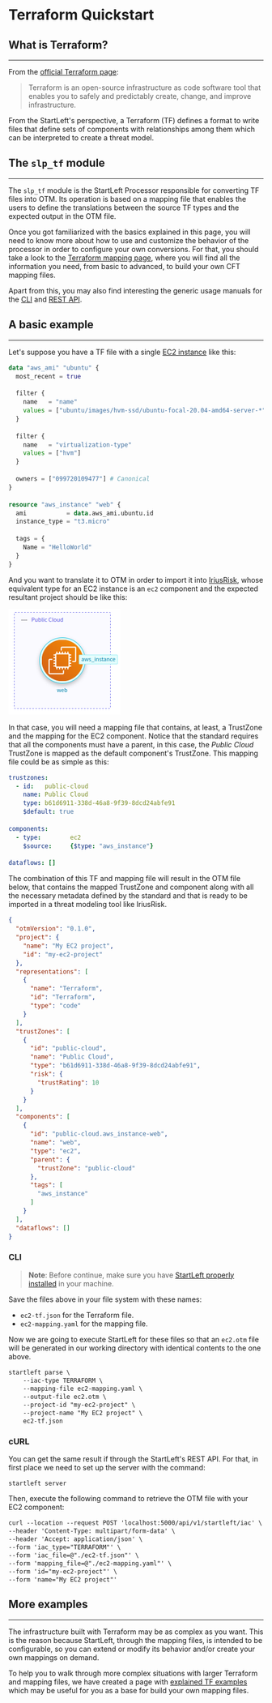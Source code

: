 # Terraform Quickstart
## What is Terraform?

---
From the <a href="https://www.terraform.io/" target="_blank">official Terraform page</a>: 
> Terraform is an open-source infrastructure as code software tool that enables you to safely and predictably create, 
> change, and improve infrastructure.

From the StartLeft's perspective, a Terraform (TF) defines a format to write files that define sets of components 
with relationships among them which can be interpreted to create a threat model. 

## The `slp_tf` module

---
The `slp_tf` module is the StartLeft Processor responsible for converting TF files into OTM. Its operation is based 
on a mapping file that enables the users to define the translations between the source TF types and the expected 
output in the OTM file. 

Once you got familiarized with the basics explained in this page, you will need to know more about how to use and 
customize the behavior of the processor in order to configure your own conversions. For that, you should take a look 
to the [Terraform mapping page](Terraform-how-to-create-a-basic-mapping-file.md), where you will find all the information you need, from 
basic to advanced, to build your own CFT mapping files.

Apart from this, you may also find interesting the generic usage manuals for the [CLI](../../../usage/Command-Line-Interface.md) 
and [REST API](../../../usage/REST-API.md).

## A basic example

---

Let's suppose you have a TF file with a single 
<a href="https://registry.terraform.io/providers/hashicorp/aws/latest/docs/resources/instance" target="_blank">EC2 instance</a>
like this:


```terraform
data "aws_ami" "ubuntu" {
  most_recent = true

  filter {
    name   = "name"
    values = ["ubuntu/images/hvm-ssd/ubuntu-focal-20.04-amd64-server-*"]
  }

  filter {
    name   = "virtualization-type"
    values = ["hvm"]
  }

  owners = ["099720109477"] # Canonical
}

resource "aws_instance" "web" {
  ami           = data.aws_ami.ubuntu.id
  instance_type = "t3.micro"

  tags = {
    Name = "HelloWorld"
  }
}
```

And you want to translate it to OTM in order to import it into <a href="https://www.iriusrisk.com/" target="_blank">IriusRisk</a>,
whose equivalent type for an EC2 instance is an `ec2` component and the expected resultant project should be like this:

![img/ec2-iriusrisk.png](img/ec2-iriusrisk.png)

In that case, you will need a mapping file that contains, at least, a TrustZone and the mapping for the EC2 
component. Notice that the standard requires that all the components must have a parent, in this case, the _Public 
Cloud_ TrustZone is mapped as the default component's TrustZone. This mapping file could be as simple as this:
```yaml
trustzones:
  - id:   public-cloud
    name: Public Cloud
    type: b61d6911-338d-46a8-9f39-8dcd24abfe91
    $default: true

components:
  - type:        ec2
    $source:     {$type: "aws_instance"}

dataflows: []
```

The combination of this TF and mapping file will result in the OTM file below, that contains the mapped TrustZone 
and component along with all the necessary metadata defined by the standard and that is ready to be imported in a 
threat modeling tool like IriusRisk.

```json
{
  "otmVersion": "0.1.0",
  "project": {
    "name": "My EC2 project",
    "id": "my-ec2-project"
  },
  "representations": [
    {
      "name": "Terraform",
      "id": "Terraform",
      "type": "code"
    }
  ],
  "trustZones": [
    {
      "id": "public-cloud",
      "name": "Public Cloud",
      "type": "b61d6911-338d-46a8-9f39-8dcd24abfe91",
      "risk": {
        "trustRating": 10
      }
    }
  ],
  "components": [
    {
      "id": "public-cloud.aws_instance-web",
      "name": "web",
      "type": "ec2",
      "parent": {
        "trustZone": "public-cloud"
      },
      "tags": [
        "aws_instance"
      ]
    }
  ],
  "dataflows": []
}
```


### CLI
> **Note**: Before continue, make sure you have 
> [StartLeft properly installed](../../../Quickstart-Guide-for-Beginners.md) in your machine.

Save the files above in your file system with these names:

* `ec2-tf.json` for the Terraform file.
* `ec2-mapping.yaml` for the mapping file.

Now we are going to execute StartLeft for these files so that an `ec2.otm` file will be generated in our working 
directory with identical contents to the one above.
```shell
startleft parse \
	--iac-type TERRAFORM \
	--mapping-file ec2-mapping.yaml \
	--output-file ec2.otm \
	--project-id "my-ec2-project" \
	--project-name "My EC2 project" \
	ec2-tf.json
```

### cURL
You can get the same result if through the StartLeft's REST API. For that, in first place we need to set up the 
server with the command:
```shell
startleft server
```


Then, execute the following command to retrieve the OTM file with your EC2 component:
```shell
curl --location --request POST 'localhost:5000/api/v1/startleft/iac' \
--header 'Content-Type: multipart/form-data' \
--header 'Accept: application/json' \
--form 'iac_type="TERRAFORM"' \
--form 'iac_file=@"./ec2-tf.json"' \
--form 'mapping_file=@"./ec2-mapping.yaml"' \
--form 'id="my-ec2-project"' \
--form 'name="My EC2 project"'
```

## More examples

---
The infrastructure built with Terraform may be as complex as you want. This is the reason because 
StartLeft, through the mapping files, is intended to be configurable, so you can extend or modify its behavior and/or 
create your own mappings on demand.

To help you to walk through more complex situations with larger Terraform and mapping files, we have created a page 
with [explained TF examples](Terraform-Examples.md) which may be useful for you as a base for build your own mapping 
files.